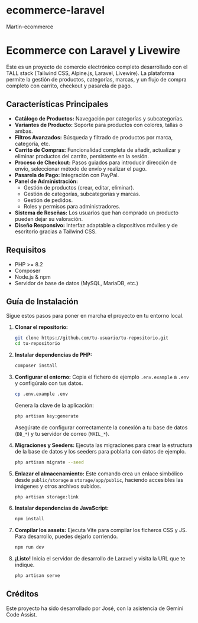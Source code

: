 # ecommerce-laravel
Martin-ecommerce
# Ecommerce con Laravel y Livewire

Este es un proyecto de comercio electrónico completo desarrollado con el TALL stack (Tailwind CSS, Alpine.js, Laravel, Livewire). La plataforma permite la gestión de productos, categorías, marcas, y un flujo de compra completo con carrito, checkout y pasarela de pago.

## Características Principales

- **Catálogo de Productos:** Navegación por categorías y subcategorías.
- **Variantes de Producto:** Soporte para productos con colores, tallas o ambas.
- **Filtros Avanzados:** Búsqueda y filtrado de productos por marca, categoría, etc.
- **Carrito de Compras:** Funcionalidad completa de añadir, actualizar y eliminar productos del carrito, persistente en la sesión.
- **Proceso de Checkout:** Pasos guiados para introducir dirección de envío, seleccionar método de envío y realizar el pago.
- **Pasarela de Pago:** Integración con PayPal.
- **Panel de Administración:**
    - Gestión de productos (crear, editar, eliminar).
    - Gestión de categorías, subcategorías y marcas.
    - Gestión de pedidos.
    - Roles y permisos para administradores.
- **Sistema de Reseñas:** Los usuarios que han comprado un producto pueden dejar su valoración.
- **Diseño Responsivo:** Interfaz adaptable a dispositivos móviles y de escritorio gracias a Tailwind CSS.

## Requisitos

- PHP >= 8.2
- Composer
- Node.js & npm
- Servidor de base de datos (MySQL, MariaDB, etc.)

## Guía de Instalación

Sigue estos pasos para poner en marcha el proyecto en tu entorno local.

1.  **Clonar el repositorio:**
    ```bash
    git clone https://github.com/tu-usuario/tu-repositorio.git
    cd tu-repositorio
    ```

2.  **Instalar dependencias de PHP:**
    ```bash
    composer install
    ```

3.  **Configurar el entorno:**
    Copia el fichero de ejemplo `.env.example` a `.env` y configúralo con tus datos.
    ```bash
    cp .env.example .env
    ```
    Genera la clave de la aplicación:
    ```bash
    php artisan key:generate
    ```
    Asegúrate de configurar correctamente la conexión a tu base de datos (`DB_*`) y tu servidor de correo (`MAIL_*`).

4.  **Migraciones y Seeders:**
    Ejecuta las migraciones para crear la estructura de la base de datos y los seeders para poblarla con datos de ejemplo.
    ```bash
    php artisan migrate --seed
    ```

5.  **Enlazar el almacenamiento:**
    Este comando crea un enlace simbólico desde `public/storage` a `storage/app/public`, haciendo accesibles las imágenes y otros archivos subidos.
    ```bash
    php artisan storage:link
    ```

6.  **Instalar dependencias de JavaScript:**
    ```bash
    npm install
    ```

7.  **Compilar los assets:**
    Ejecuta Vite para compilar los ficheros CSS y JS. Para desarrollo, puedes dejarlo corriendo.
    ```bash
    npm run dev
    ```

8.  **¡Listo!**
    Inicia el servidor de desarrollo de Laravel y visita la URL que te indique.
    ```bash
    php artisan serve
    ```

## Créditos

Este proyecto ha sido desarrollado por José, con la asistencia de Gemini Code Assist.
